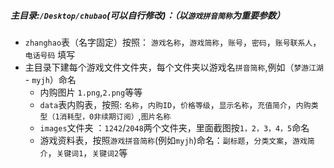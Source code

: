 ##### 主目录:`/Desktop/chubao`(可以自行修改)：（以`游戏拼音简称`为重要参数）
- `zhanghao`表（名字固定）按照： `游戏名称`，`游戏简称`，`账号`，`密码`，`账号联系人`，`电话号码` 填写
- 主目录下建每个游戏文件文件夹，每个文件夹以游戏名`拼音简称`,例如（`梦游江湖` - `myjh`）命名
  - 内购图片 `1.png`,`2.png`等等
  - `data`表内购表，按照: `名称`，`内购ID`，`价格等级`，`显示名称`，`充值简介`，`内购类型（1消耗型，0非续期订阅）`,`图片名称`
  - `images`文件夹 ：`1242`/`2048`两个文件夹，里面截图按`1，2，3，4，5`命名
  - 游戏资料表，按照`游戏拼音简称`(例如`myjh`)命名：`副标题`，`分类文案`，`游戏简介`，`关键词1`，`关键词2`等
